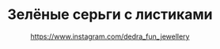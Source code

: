 ---
title: Зелёные серьги с листиками
description: Серьги из зелёных блестящих стеклянных бусин и искусственных жемчужин, с металлическими подвесками-листиками
author: https://www.instagram.com/dedra_fun_jewellery
cost: 3000₸
---